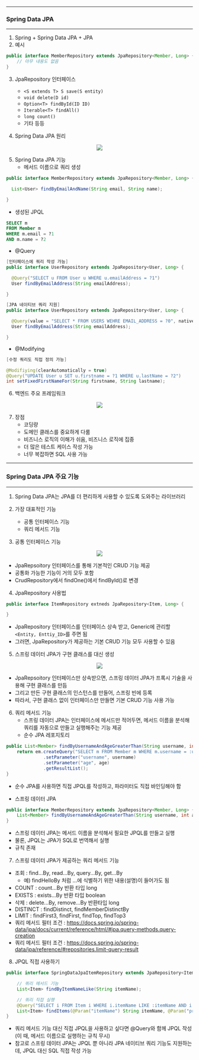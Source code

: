 -----
### Spring Data JPA
------
1. Spring + Spring Data JPA + JPA
2. 예시
```java
public interface MemberRepository extends JpaRepository<Member, Long> {
    // 아무 내용도 없음
}
```
3. JpaRepository 인터페이스
   - ```<S extends T> S save(S entity)```
   - ```void delete(D id)```
   - ```Option<T> findById(ID ID)```
   - ```Iterable<T> findAll()```
   - ```long count()```
   - 기타 등등

4. Spring Data JPA 원리
<div align="center">
<img src="https://github.com/user-attachments/assets/b6ab6608-2ed7-4c04-8efa-266f8cfb3041">
</div>

5. Spring Data JPA 기능
   - 메서드 이름으로 쿼리 생성
```java
public interface MemberRepository extends JpaRepository<Member, Long> {

  List<User> findByEmailAndName(String email, String name);

}
```
  - 생성된 JPQL
```sql
SELECT m
FROM Member m
WHERE m.email = ?1
AND m.name = ?2
```

  - @Query
```java
[인터페이스에 쿼리 작성 가능]
public interface UserRepository extends JpaRepository<User, Long> {

  @Query("SELECT u FROM User u WHERE u.emailAddress = ?1")
  User findByEmailAddress(String emailAddress);

}
```
```java
[JPA 네이티브 쿼리 지원]
public interface UserRepository extends JpaRepository<User, Long> {

  @Query(value = "SELECT * FROM USERS WEHRE EMAIL_ADDRESS = ?0", nativeQuery = true)
  User findByEmailAddress(String emailAddress);

}
```

  - @Modifying
```java
[수정 쿼리도 직접 정의 가능]

@Modifiying(clearAutomatically = true)
@Query("UPDATE User u SET u.firstname = ?1 WHERE u.lastName = ?2")
int setFixedFirstNameFor(String firstname, String lastname);
```

6. 백엔드 주요 프레임워크
<div align="center">
<img src="https://github.com/user-attachments/assets/28eaa691-beb7-4187-8f05-590da39d753f">
</div>

7. 장점
   - 코딩량
   - 도메인 클래스를 중요하게 다룸
   - 비즈니스 로직의 이해가 쉬움, 비즈니스 로직에 집중
   - 더 많은 테스트 케이스 작성 가능
   - 너무 복잡하면 SQL 사용 가능

-----
### Spring Data JPA 주요 기능
-----
1. Spring Data JPA는 JPA를 더 편리하게 사용할 수 있도록 도와주는 라이브러리
2. 가장 대표적인 기능
   - 공통 인터페이스 기능
   - 쿼리 메서드 기능

3. 공통 인터페이스 기능
<div align="center">
<img src="https://github.com/user-attachments/assets/2e3d2afe-7240-4f89-94f9-74b1d4de81b3">
</div>

  - JpaRepsoitory 인터페이스를 통해 기본적인 CRUD 기능 제공
  - 공통화 가능한 기능이 거의 모두 포함
  - CrudRepository에서 findOne()에서 findById()로 변경

4. JpaRepository 사용법
```java
public interface ItemRepository extneds JpaRepository<Item, Long> {

}
```
  - JpaRepository 인터페이스를 인터페이스 상속 받고, Generic에 관리할 ```<Entity, Enttiy_ID>```를 주면 됨
  - 그러면, JpaRepository가 제공하는 기본 CRUD 기능 모두 사용할 수 있음

5. 스프링 데이터 JPA가 구현 클래스를 대신 생성
<div align="center">
<img src="https://github.com/user-attachments/assets/c2ee82bd-1fd7-48fd-8369-4201aeb440b7">
</div>

  - JpaRepsoitory 인터페이스만 상속받으면, 스프링 데이터 JPA가 프록시 기술을 사용해 구현 클래스를 만듬
  - 그리고 만든 구현 클래스의 인스턴스를 만들어, 스프링 빈에 등록
  - 따라서, 구현 클래스 없이 인터페이스만 만들면 기본 CRUD 기능 사용 가능

6. 쿼리 메서드 기능
   - 스프링 데이터 JPA는 인터페이스에 메서드만 적어두면, 메서드 이름을 분석해 쿼리를 자동으로 만들고 실행해주는 기능 제공
   - 순수 JPA 레포지토리
```java
public List<Member> findByUsernameAndAgeGreaterThan(String username, int age) {
    return em.createQuery("SELECT m FROM Member m WHERE m.username = :username and m.age > :age")
              .setParameter("username", username)
              .setParameter("age", age)
              .getResultList();
}
```
  - 순수 JPA를 사용하면 직접 JPQL를 작성하고, 파라미터도 직접 바인딩해야 함

  - 스프링 데이터 JPA
```java
public interface MemberRepository extends JpaRepository<Member, Long> {
    List<Member> findByUsernameAndAgeGreaterThan(String username, int age);
}
```
  - 스프링 데이터 JPA는 메서드 이름을 분석해서 필요한 JPQL를 만들고 실행
  - 물론, JPQL는 JPA가 SQL로 번역해서 실행
  - 규칙 존재

7. 스프링 데이터 JPA가 제공하는 쿼리 메서드 기능
  - 조회 : find...By, read...By, query...By, get...By
    + 예) findHelloBy 처럼 ...에 식별하기 위한 내용(설명)이 들어가도 됨
  - COUNT : count...By 반환 타입 long
  - EXISTS : exists...By 반환 타입 boolean
  - 삭제 : delete...By, remove...By 반환타입 long
  - DISTINCT : findDistinct, findMemberDistinctBy
  - LIMIT : findFirst3, findFirst, findTop, findTop3
  - 쿼리 메서드 필터 조건 : https://docs.spring.io/spring-data/jpa/docs/current/reference/html/#jpa.query-methods.query-creation
  - 쿼리 메서드 필터 조건 : https://docs.spring.io/spring-data/jpa/reference/#repositories.limit-query-result

8. JPQL 직접 사용하기
```JAVA
public interface SpringDataJpaItemRepository extends JpaRepository<Item, Long> {

    // 쿼리 메서드 기능
    List<Item> findByItemNameLike(String itemName);

    // 쿼리 직접 실행
    @Query("SELECT i FROM Item i WHERE i.itemName LIKE :itemName AND i:price <= :price")
    List<Item> findItems(@Param("itemName") String itemName, @Param("price") Integer price);
}
```
  - 쿼리 메서드 기능 대신 직접 JPQL을 사용하고 싶다면 @Query와 함께 JPQL 작성 (이 때, 메서드 이름으로 실행하는 규칙 무시)
  - 참고로 스프링 데이터 JPA는 JPQL 뿐 아니라 JPA 네이티브 쿼리 기능도 지원하는데, JPQL 대신 SQL 직접 작성 가능
